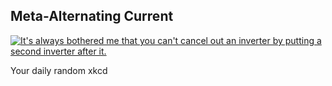 ## Meta-Alternating Current
[![It's always bothered me that you can't cancel out an inverter by putting a second inverter after it.](https://imgs.xkcd.com/comics/meta_alternating_current.png)](https://xkcd.com/2642/ "It's always bothered me that you can't cancel out an inverter by putting a second inverter after it.")

Your daily random xkcd
